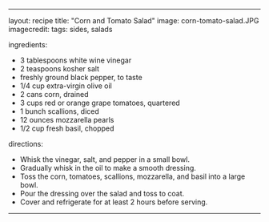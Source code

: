 ---

layout: recipe
title:  "Corn and Tomato Salad"
image: corn-tomato-salad.JPG
imagecredit: 
tags: sides, salads

ingredients:
- 3 tablespoons white wine vinegar
- 2 teaspoons kosher salt
- freshly ground black pepper, to taste
- 1/4 cup extra-virgin olive oil
- 2 cans corn, drained
- 3 cups red or orange grape tomatoes, quartered
- 1 bunch scallions, diced
- 12 ounces mozzarella pearls
- 1/2 cup fresh basil, chopped

directions:
- Whisk the vinegar, salt, and pepper in a small bowl.
- Gradually whisk in the oil to make a smooth dressing.
- Toss the corn, tomatoes, scallions, mozzarella, and basil into a large bowl.
- Pour the dressing over the salad and toss to coat.
- Cover and refrigerate for at least 2 hours before serving.

---